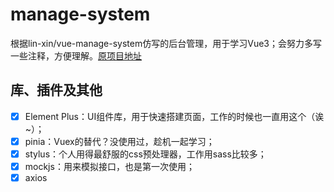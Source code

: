 # manage-system

根据lin-xin/vue-manage-system仿写的后台管理，用于学习Vue3；会努力多写一些注释，方便理解。[原项目地址](https://github.com/lin-xin/vue-manage-system)

## 库、插件及其他

-   [x] Element Plus：UI组件库，用于快速搭建页面，工作的时候也一直用这个（诶~）；
-   [x] pinia：Vuex的替代？没使用过，趁机一起学习；
-   [x] stylus：个人用得最舒服的css预处理器，工作用sass比较多；
-   [x] mockjs：用来模拟接口，也是第一次使用；
-   [x] axios